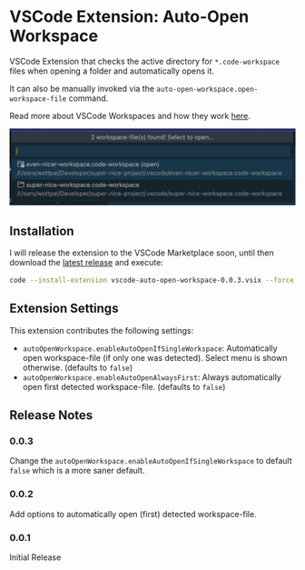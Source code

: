 # VSCode Extension: Auto-Open Workspace

VSCode Extension that checks the active directory for `*.code-workspace` files when opening a folder and automatically opens it.

It can also be manually invoked via the `auto-open-workspace.open-workspace-file` command.

Read more about VSCode Workspaces and how they work [here](https://code.visualstudio.com/docs/editor/workspaces).

![screenshot_01.png](assets/screenshot_01.png)


## Installation

I will release the extension to the VSCode Marketplace soon, until then download the [latest release](https://github.com/wottpal/vscode-auto-open-workspace/releases) and execute:

```bash
code --install-extension vscode-auto-open-workspace-0.0.3.vsix --force 
```


## Extension Settings

This extension contributes the following settings:

* `autoOpenWorkspace.enableAutoOpenIfSingleWorkspace`: Automatically open workspace-file (if only one was detected). Select menu is shown otherwise. (defaults to `false`)
* `autoOpenWorkspace.enableAutoOpenAlwaysFirst`: Always automatically open first detected workspace-file. (defaults to `false`)


## Release Notes

### 0.0.3

Change the `autoOpenWorkspace.enableAutoOpenIfSingleWorkspace` to default `false` which is a more saner default.

### 0.0.2

Add options to automatically open (first) detected workspace-file.

### 0.0.1

Initial Release